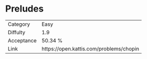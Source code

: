 # Preludes

<table>
    <tr>
        <td>Category</td>
        <td>Easy</td>
    </tr>
    <tr>
        <td>Diffulty</td>
        <td>1.9</td>
    </tr>
    <tr>
        <td>Acceptance</td>
        <td>50.34 %</td>
    </tr>
    <tr>
        <td>Link</td>
        <td>https://open.kattis.com/problems/chopin</td>
    </tr>
</table>